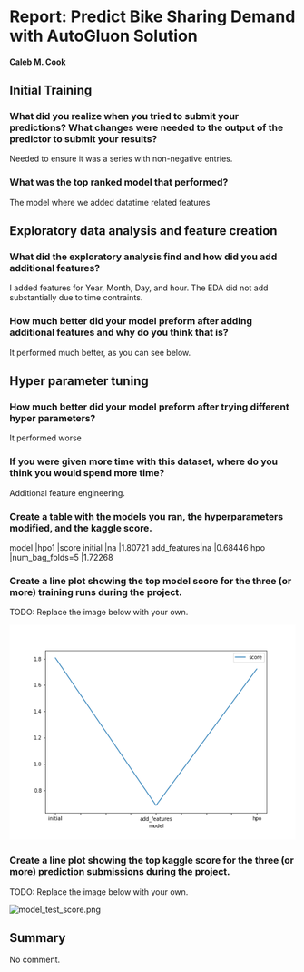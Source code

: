 # Report: Predict Bike Sharing Demand with AutoGluon Solution
#### Caleb M. Cook

## Initial Training
### What did you realize when you tried to submit your predictions? What changes were needed to the output of the predictor to submit your results?
Needed to ensure it was a series with non-negative entries.

### What was the top ranked model that performed?
The model where we added datatime related features

## Exploratory data analysis and feature creation
### What did the exploratory analysis find and how did you add additional features?
I added features for Year, Month, Day, and hour. The EDA did not add substantially due to time contraints.

### How much better did your model preform after adding additional features and why do you think that is?
It performed much better, as you can see below.

## Hyper parameter tuning
### How much better did your model preform after trying different hyper parameters?
It performed worse

### If you were given more time with this dataset, where do you think you would spend more time?
Additional feature engineering.

### Create a table with the models you ran, the hyperparameters modified, and the kaggle score.
model       |hpo1              |score
initial     |na	               |1.80721
add_features|na	               |0.68446
hpo	        |num_bag_folds=5   |1.72268

### Create a line plot showing the top model score for the three (or more) training runs during the project.

TODO: Replace the image below with your own.

![model_train_score.png](model_train_score.png)

### Create a line plot showing the top kaggle score for the three (or more) prediction submissions during the project.

TODO: Replace the image below with your own.

![model_test_score.png](model_test_score.png)

## Summary
No comment.